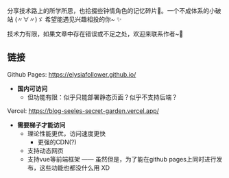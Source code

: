 分享技术路上的所学所思，也拾掇些钟情角色的记忆碎片💖。一个不成体系的小破站 (〃∀〃)ゞ 希望能遇见兴趣相投的你~ ✨

技术力有限，如果文章中存在错误或不足之处，欢迎来联系作者~🫡

## 链接

Github Pages: https://elysiafollower.github.io/
- **国内可访问**
  - 但功能有限：似乎只能部署静态页面？似乎不支持后端？

Vercel: https://blog-seeles-secret-garden.vercel.app/
- **需要梯子才能访问**
  - 理论性能更优，访问速度更快 
    - 更强的CDN(?)
  - 支持动态网页
  - 支持vue等前端框架 —— 虽然但是，为了能在github pages上同时进行发布，这些功能也都没什么用 XD